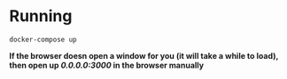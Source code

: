 # Running
```console
docker-compose up
```
**If the browser doesn open a window for you (it will take a while to load), then open up _0.0.0.0:3000_ in the browser manually**
